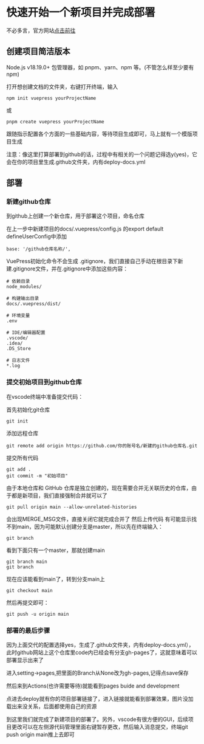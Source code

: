 # 快速开始一个新项目并完成部署

不必多言，官方网站[点击前往](https://vuepress.vuejs.org/zh/guide/getting-started.html)

## 创建项目简洁版本

Node.js v18.19.0+
包管理器，如 pnpm、yarn、npm 等。(不管怎么样至少要有npm)

打开想创建文档的文件夹，右键打开终端，输入

```npm
npm init vuepress yourProjectName
```
或
```pnpm
pnpm create vuepress yourProjectName
```
跟随指示配置各个方面的一些基础内容，等待项目生成即可，马上就有一个模版项目生成

注意：像这里打算部署到github的话，过程中有相关的一个问题记得选y(yes)，它会在你的项目里生成.github文件夹，内有deploy-docs.yml


## 部署
### 新建github仓库
到github上创建一个新仓库，用于部署这个项目，命名仓库

在上一步中新建项目的docs/.vuepress/config.js 的export default defineUserConfig中添加
```
base: '/github仓库名称/',
```
VuePress初始化命令不会生成 .gitignore，我们直接自己手动在根目录下新建.gitignore文件，并在.gitignore中添加这些内容：
```
# 依赖目录
node_modules/

# 构建输出目录
docs/.vuepress/dist/

# 环境变量
.env

# IDE/编辑器配置
.vscode/
.idea/
.DS_Store

# 日志文件
*.log
```
### 提交初始项目到github仓库
在vscode终端中准备提交代码：

首先初始化git仓库
```
git init
```
添加远程仓库
```
git remote add origin https://github.com/你的账号名/新建的github仓库名.git
```
提交所有代码
```
git add .
git commit -m "初始项目"
```
由于本地仓库和 GitHub 仓库是独立创建的，现在需要合并无关联历史的仓库，由于都是新项目，我们直接强制合并就可以了
```
git pull origin main --allow-unrelated-histories
```
会出现MERGE_MSG文件，直接关闭它就完成合并了
然后上传代码
有可能显示找不到main，因为可能默认创建分支是master，所以先在终端输入：
```
git branch
```
看到下面只有一个master，那就创建main
```
git branch main
git branch
```
现在应该能看到main了，转到分支main上
```
git checkout main
```
然后再提交即可：
```
git push -u origin main
```

### 部署的最后步骤

因为上面交代的配置选择yes，生成了.github文件夹，内有deploy-docs.yml），此时github网站上这个仓库里code内已经会有分支gh-pages了，这就意味着可以部署显示出来了

进入setting->pages,把里面的Branch从None改为gh-pages,记得点save保存

然后来到Actions(也许需要等待)就能看到pages buide and development

点进去deploy就有你的项目部署链接了，进入链接就能看到部署效果，图片没加载出来没关系，后面都使用自己的资源

到这里我们就完成了新建项目的部署了。另外，vscode有很方便的GUI，后续项目更改可以在左侧源代码管理里面右键暂存更改，然后输入消息提交，终端git push origin main推上去即可


